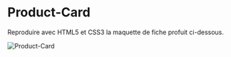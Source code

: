 # Product-Card

Reproduire avec HTML5 et CSS3 la maquette de fiche profuit ci-dessous.

![Product-Card](https://sebastien-devos.fr/img/codegt/product_card.jpg "Product Card")
